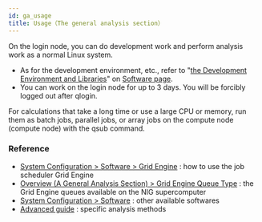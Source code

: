 ```yaml
---
id: ga_usage
title: Usage（The general analysis section）
---
```


On the login node, you can do development work and perform analysis work as a normal Linux system.

- As for the development environment, etc., refer to "[the Development Environment and Libraries](../software/software.md#development-environment-and-libraries)" on [Software page](../software/software.md).
- You can work on the login node for up to 3 days. You will be forcibly logged out after qlogin.

For calculations that take a long time or use a large CPU or memory, run them as batch jobs, parallel jobs, or array jobs on the compute node (compute node) with the qsub command.


### Reference

- [System Configuration > Software > Grid Engine](/software/grid_engine) : how to use the job scheduler Grid Engine
- [Overview (A General Analysis Section) > Grid Engine Queue Type](../general_analysis_division/ga_introduction.md) : the Grid Engine queues available on the NIG supercomputer
- [System Configuration > Software](../software/software.md) : other available softwares
- [Advanced guide](../advanced_guides/advanced_guide_2023.md) : specific analysis methods
